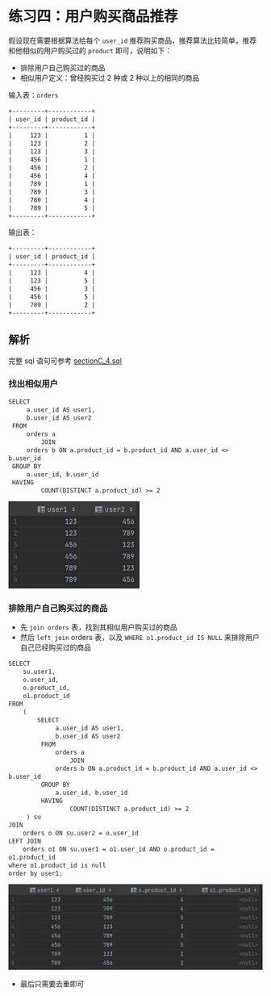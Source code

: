 # 练习四：用户购买商品推荐

假设现在需要根据算法给每个 `user_id` 推荐购买商品，推荐算法比较简单，推荐和他相似的用户购买过的 `product` 即可，说明如下：

* 排除用户自己购买过的商品
* 相似用户定义：曾经购买过 2 种或 2 种以上的相同的商品

输入表：`orders`

```
+---------+------------+
| user_id | product_id |
+---------+------------+
|     123 |          1 |
|     123 |          2 |
|     123 |          3 |
|     456 |          1 |
|     456 |          2 |
|     456 |          4 |
|     789 |          1 |
|     789 |          3 |
|     789 |          4 |
|     789 |          5 |
+---------+------------+
```

输出表：

```
+---------+------------+
| user_id | product_id |
+---------+------------+
|     123 |          4 |
|     123 |          5 |
|     456 |          3 |
|     456 |          5 |
|     789 |          2 |
+---------+------------+
```

## 解析

完整 sql 语句可参考 [sectionC\_4.sql](../datawhale/wonderful-sql/sectionC-4/sectionC\_4.sql)

### 找出相似用户

```mysql
SELECT
     a.user_id AS user1,
     b.user_id AS user2
 FROM
     orders a
         JOIN
     orders b ON a.product_id = b.product_id AND a.user_id <> b.user_id
 GROUP BY
     a.user_id, b.user_id
 HAVING
         COUNT(DISTINCT a.product_id) >= 2
```

![function4-1](../datawhale/wonderful-sql/sectionC-4/function4-1.png)

### 排除用户自己购买过的商品

* 先 `join orders` 表，找到其相似用户购买过的商品
* 然后 `left join` orders 表，以及 `WHERE o1.product_id IS NULL` 来排除用户自己已经购买过的商品

```mysql
SELECT
    su.user1,
    o.user_id,
    o.product_id,
    o1.product_id
FROM
    (
        SELECT
             a.user_id AS user1,
             b.user_id AS user2
         FROM
             orders a
                 JOIN
             orders b ON a.product_id = b.product_id AND a.user_id <> b.user_id
         GROUP BY
             a.user_id, b.user_id
         HAVING
                 COUNT(DISTINCT a.product_id) >= 2
     ) su
JOIN
    orders o ON su.user2 = o.user_id
LEFT JOIN
    orders o1 ON su.user1 = o1.user_id AND o.product_id = o1.product_id
where o1.product_id is null
order by user1;
```

![function4-2](../datawhale/wonderful-sql/sectionC-4/function4-2.png)

* 最后只需要去重即可
